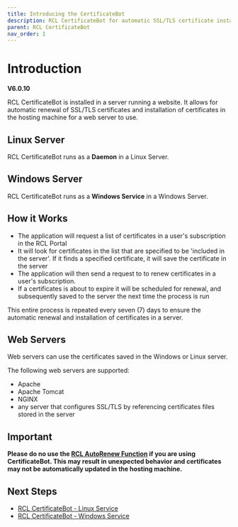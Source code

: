 ```yaml
---
title: Introducing the CertificateBot
description: RCL CertificateBot for automatic SSL/TLS certificate installation and renewal in Linux and Windows servers
parent: RCL CertificateBot
nav_order: 1
---
```


# Introduction
**V6.0.10**

RCL CertificateBot is installed in a server running a website. It allows for automatic renewal of SSL/TLS certificates and installation of certificates in the hosting machine for a web server to use.

## Linux Server

RCL CertificateBot runs as a **Daemon** in a Linux Server.

## Windows Server

RCL CertificateBot runs as a **Windows Service** in a Windows Server.

## How it Works

- The application will request a list of certificates in a user's subscription in the RCL Portal
- It will look for certificates in the list that are specified to be 'included in the server'. If it finds a specified certificate, it will save the certificate in the server
- The application will then send a request to to renew certificates in a user's subscription. 
- If a certificates is about to expire it will be scheduled for renewal, and subsequently saved to the server the next time the process is run

This entire process is repeated every seven (7) days to ensure the automatic renewal and installation of certificates in a server.

## Web Servers
Web servers can use the certificates saved in the Windows or Linux server.

The following web servers are supported:

- Apache
- Apache Tomcat
- NGINX
- any server that configures SSL/TLS by referencing certificates files stored in the server

## Important
**Please do no use the [RCL AutoRenew Function](../autorenew/autorenew.md) if you are using CertificateBot. This may result in unexpected behavior and certificates may not be automatically updated in the hosting machine.**

## Next Steps

- [RCL CertificateBot - Linux Service](./linux-daemon)
- [RCL CertificateBot - Windows Service](./windows-service)


